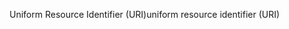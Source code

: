 <span data-ttu-id="4eb4b-101">Uniform Resource Identifier (URI)</span><span class="sxs-lookup"><span data-stu-id="4eb4b-101">uniform resource identifier (URI)</span></span>